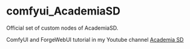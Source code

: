 # comfyui_AcademiaSD
Official set of custom nodes of AcademiaSD.

ComfyUI and ForgeWebUI tutorial in my Youtube channel [Academia SD](https://www.youtube.com/watch?v=vACeuxv5HIw)

